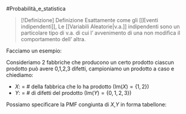 #Probabilità_e_statistica 
>[!Definizione]  Definizione
>Esattamente come gli [[Eventi indipendenti]], Le [[Variabili Aleatorie|v.a.]] indipendenti sono un particolare tipo di v.a. di cui l’ avvenimento di una non modifica il comportamento dell’ altra.

Facciamo un esempio:

Consideriamo 2 fabbriche che producono un certo prodotto ciascun prodotto può avere 0,1,2,3 difetti,
campioniamo un prodotto a caso e chiediamo:
- $X$: = # della fabbrica che lo ha prodotto ($\mathrm{Im}(X)=\{1,2\}$)
- $Y$: = # di difetti del prodotto ($\mathrm{Im}(Y)=\{0,1,2,3\}$)

Possiamo specificare la PMF congiunta di $X$,$Y$ in forma tabellone:

